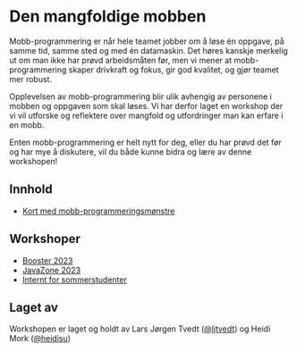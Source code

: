 # Den mangfoldige mobben

Mobb-programmering er når hele teamet jobber om å løse én oppgave, på samme tid, samme sted og med én datamaskin. Det høres kanskje merkelig ut om man ikke har prøvd arbeidsmåten før, men vi mener at mobb-programmering skaper drivkraft og fokus, gir god kvalitet, og gjør teamet mer robust.

Opplevelsen av mobb-programmering blir ulik avhengig av personene i mobben og oppgaven som skal løses. Vi har derfor laget en workshop der vi vil utforske og reflektere over mangfold og utfordringer man kan erfare i en mobb.

Enten mobb-programmering er helt nytt for deg, eller du har prøvd det før og har mye å diskutere, vil du både kunne bidra og lære av denne workshopen!

## Innhold

* [Kort med mobb-programmeringsmønstre](/materiell/README.md)

## Workshoper

* [Booster 2023](/workshops/booster-2023/README.md)
* [JavaZone 2023](/workshops/javazone-2023/README.md)
* [Internt for sommerstudenter](/workshops/sommerstudenter-internt-2023/README.md)

## Laget av

Workshopen er laget og holdt av Lars Jørgen Tvedt ([@ljtvedt](https://github.com/ljtvedt)) og Heidi Mork ([@heidisu](https://github.com/heidisu))
